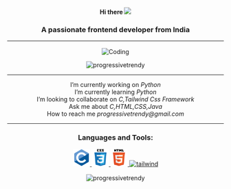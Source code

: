 ####  <div align="center">Hi there <a href="https://www.gautamkrishnar.com/"><img src="https://media.giphy.com/media/hvRJCLFzcasrR4ia7z/giphy.gif" width="5%"></a>  
</div>
<h3 align="center">A passionate frontend developer from India</h3>
<hr>
<div align="center">
  <img align="center" alt="Coding" width="600" src="https://cdn.dribbble.com/users/1162077/screenshots/3848914/programmer.gif">
</div>

<p align="center"> <img src="https://komarev.com/ghpvc/?username=adarshvajpayee&label=Profile%20views&color=0e75b6&style=flat" alt="progressivetrendy" /> </p>
<hr>
<div align="center">
I’m currently working on <i>Python</i><br>
I’m currently learning <i>Python</i><br>
I’m looking to collaborate on <i>C,Tailwind Css Framework</i><br>
Ask me about <i>C,HTML,CSS,Java</i><br>
How to reach me <i>progressivetrendy@gmail.com</i><br>
</div>
<hr>
<h3 align="center">Languages and Tools:</h3>
<p align="center"> <a href="https://www.cprogramming.com/" target="_blank" rel="noreferrer"> <img src="https://raw.githubusercontent.com/devicons/devicon/master/icons/c/c-original.svg" alt="c" width="40" height="40"/> </a> <a href="https://www.w3schools.com/css/" target="_blank" rel="noreferrer"> <img src="https://raw.githubusercontent.com/devicons/devicon/master/icons/css3/css3-original-wordmark.svg" alt="css3" width="40" height="40"/> </a> <a href="https://www.w3.org/html/" target="_blank" rel="noreferrer"> <img src="https://raw.githubusercontent.com/devicons/devicon/master/icons/html5/html5-original-wordmark.svg" alt="html5" width="40" height="40"/> </a> <a href="https://tailwindcss.com/" target="_blank" rel="noreferrer"> <img src="https://www.vectorlogo.zone/logos/tailwindcss/tailwindcss-icon.svg" alt="tailwind" width="40" height="40"/> </a> </p>
<div align="center">
<p><img align="center" src="https://github-readme-streak-stats.herokuapp.com/?user=progressivetrendy&" alt="progressivetrendy" /></p>
</div>
